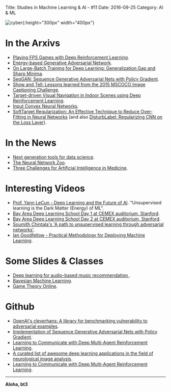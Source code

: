 Title: Studies in Machine Learning & AI - #11
Date: 2016-09-25
Category: AI & ML


![cyber](./cyberpunk/11.gif){:height="300px" width="400px"}



# In the Arxivs

* [Playing FPS Games with Deep Reinforcement Learning](https://arxiv.org/abs/1609.05521).
* [Energy-based Generative Adversarial Network](http://arxiv.org/abs/1609.03126).
* [On Large-Batch Training for Deep Learning: Generalization Gap and Sharp Minima](http://arxiv.org/abs/1609.04836).
* [SeqGAN: Sequence Generative Adversarial Nets with Policy Gradient](https://arxiv.org/abs/1609.05473).
* [Show and Tell: Lessons learned from the 2015 MSCOCO Image Captioning Challenge](https://arxiv.org/abs/1609.06647).
* [Target-driven Visual Navigation in Indoor Scenes using Deep Reinforcement Learning](http://arxiv.org/abs/1609.05143).
* [Input Convex Neural Networks](http://arxiv.org/abs/1609.07152).
* [SoftTarget Regularization: An Effective Technique to Reduce Over-Fitting in Neural Networks](http://arxiv.org/abs/1609.06693) (and also [DisturbLabel: Regularizing CNN on the Loss Layer](https://arxiv.org/abs/1605.00055)).


# In the News

* [Next generation tools for data science](http://www.unofficialgoogledatascience.com/2016/08/next-generation-tools-for-data-science.html).
* [The Neural Network Zoo](http://www.asimovinstitute.org/neural-network-zoo/).
* [Three Challenges for Artificial Intelligence in Medicine](https://blog.cardiogr.am/three-challenges-for-artificial-intelligence-in-medicine-dfb9993ae750).


# Interesting Videos

* [Prof. Yann LeCun - Deep Learning and the Future of AI](https://www.youtube.com/watch?feature=youtu.be&utm_campaign=Revue%20newsletter&utm_medium=Newsletter&utm_source=revue&v=wofXCQXq1pg). "Unsupervised learning is the Dark Matter (Energy) of ML".
* [Bay Area Deep Learning School Day 1 at CEMEX auditorium, Stanford](https://www.youtube.com/watch?v=eyovmAtoUx0&feature=youtu.be).
* [Bay Area Deep Learning School Day 2 at CEMEX auditorium, Stanford](https://www.youtube.com/watch?v=9dXiAecyJrY).
* [Soumith Chintala's 'A path to unsupervised learning through adversarial networks'](https://www.youtube.com/watch?v=QPkb5VcgXAM).
 * [Ian Goodfellow - Practical Methodology for Deploying Machine Learning](https://www.youtube.com/watch?v=NKiwFF_zBu4). 


# Some Slides & Classes

* [Deep learning for audio-based music recommendation
](https://docs.google.com/presentation/d/1CRSAs2WOKo5mFhh5Iu-xkDfyJsg_NDL1r5dRtj6_aHo/edit#slide=id.g1714a2be67_1_253).
* [Bayesian Machine Learning](https://people.orie.cornell.edu/andrew/orie6741/).
* [Game Theory Online](https://www.youtube.com/user/gametheoryonline/playlists).


# Github

* [OpenAI's cleverhans: A library for benchmarking vulnerability to adversarial examples](https://github.com/openai/cleverhans).
* [Implementation of Sequence Generative Adversarial Nets with Policy Gradient](https://github.com/LantaoYu/SeqGAN).
* [Learning to Communicate with Deep Multi-Agent Reinforcement Learning](https://github.com/iassael/learning-to-communicate).
* [A curated list of awesome deep learning applications in the field of neurological image analysis](https://github.com/alxndrkalinin/awesome-deepneuroimage).
* [Learning to Communicate with Deep Multi-Agent Reinforcement Learning]().


----

**Aloha, bt3**